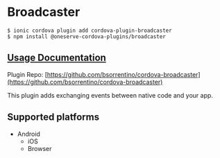 # Broadcaster

```
$ ionic cordova plugin add cordova-plugin-broadcaster
$ npm install @oneserve-cordova-plugins/broadcaster
```

## [Usage Documentation](https://oneserve.gitbook.io/oneserve-cordova-plugins/plugins/broadcaster/)

Plugin Repo: [https://github.com/bsorrentino/cordova-broadcaster](https://github.com/bsorrentino/cordova-broadcaster)

This plugin adds exchanging events between native code and your app.

## Supported platforms

- Android
  - iOS
  - Browser
  


